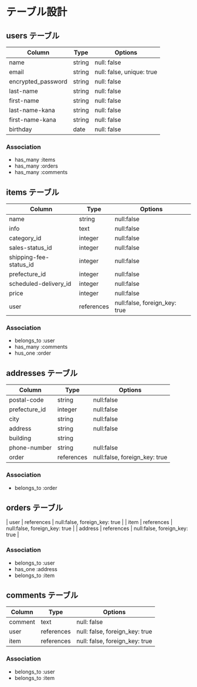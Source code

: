 # テーブル設計

## users テーブル

| Column                | Type      | Options                    |
| --------------------- | --------- | -------------------------- |
| name                  | string    | null: false                |
| email                 | string    | null: false, unique: true  |
| encrypted_password    | string    | null: false                |
| last-name             | string    | null: false                |
| first-name            | string    | null: false                |
| last-name-kana        | string    | null: false                |
| first-name-kana       | string    | null: false                |
| birthday              | date      | null: false                |

### Association

- has_many :items
- has_many :orders
- has_many :comments

## items テーブル

| Column                 | Type        | Options                       |
| ---------------------- | ----------- | ----------------------------- |
| name                   | string      | null:false                    |
| info                   | text        | null:false                    |
| category_id            | integer     | null:false                    |
| sales-status_id        | integer     | null:false                    |
| shipping-fee-status_id | integer     | null:false                    |
| prefecture_id          | integer     | null:false                    |
| scheduled-delivery_id  | integer     | null:false                    |
| price                  | integer     | null:false                    |
| user                   | references  | null:false, foreign_key: true |

### Association

- belongs_to :user
- has_many :comments
- hus_one :order

## addresses テーブル

| Column        | Type          | Options                       |
| ------------- | ------------- | ----------------------------- |
| postal-code   | string        | null:false                    |
| prefecture_id | integer       | null:false                    |
| city          | string        | null:false                    |
| address       | string        | null:false                    |
| building      | string        |                               |
| phone-number  | string        | null:false                    |
| order         | references    | null:false, foreign_key: true |

### Association

- belongs_to :order

## orders テーブル

| user         | references    | null:false, foreign_key: true |
| item         | references    | null:false, foreign_key: true |
| address      | references    | null:false, foreign_key: true |

### Association

- belongs_to :user
- has_one :address
- belongs_to :item

## comments テーブル

| Column  | Type       | Options                        |
| ------- | ---------- | ------------------------------ |
| comment | text       | null: false                    |
| user    | references | null: false, foreign_key: true |
| item    | references | null: false, foreign_key: true |

### Association

- belongs_to :user
- belongs_to :item

